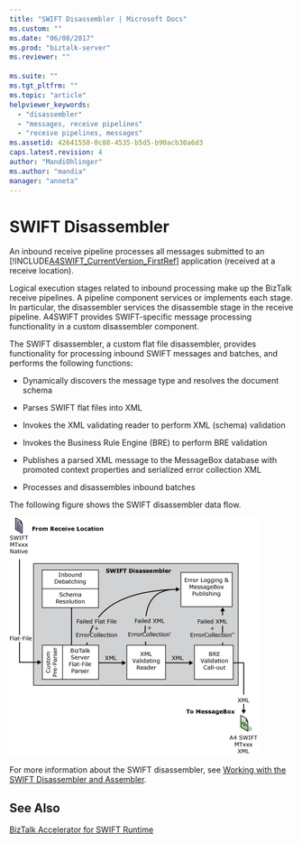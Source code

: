 ```yaml
---
title: "SWIFT Disassembler | Microsoft Docs"
ms.custom: ""
ms.date: "06/08/2017"
ms.prod: "biztalk-server"
ms.reviewer: ""

ms.suite: ""
ms.tgt_pltfrm: ""
ms.topic: "article"
helpviewer_keywords: 
  - "disassembler"
  - "messages, receive pipelines"
  - "receive pipelines, messages"
ms.assetid: 42641550-0c88-4535-b5d5-b90acb30a6d3
caps.latest.revision: 4
author: "MandiOhlinger"
ms.author: "mandia"
manager: "anneta"
---
```

# SWIFT Disassembler
An inbound receive pipeline processes all messages submitted to an [!INCLUDE[A4SWIFT_CurrentVersion_FirstRef](../../includes/a4swift-currentversion-firstref-md.md)] application (received at a receive location).  
  
 Logical execution stages related to inbound processing make up the BizTalk receive pipelines. A pipeline component services or implements each stage. In particular, the disassembler services the disassemble stage in the receive pipeline. A4SWIFT provides SWIFT-specific message processing functionality in a custom disassembler component.  
  
 The SWIFT disassembler, a custom flat file disassembler, provides functionality for processing inbound SWIFT messages and batches, and performs the following functions:  
  
-   Dynamically discovers the message type and resolves the document schema  
  
-   Parses SWIFT flat files into XML  
  
-   Invokes the XML validating reader to perform XML (schema) validation  
  
-   Invokes the Business Rule Engine (BRE) to perform BRE validation  
  
-   Publishes a parsed XML message to the MessageBox database with promoted context properties and serialized error collection XML  
  
-   Processes and disassembles inbound batches  
  
 The following figure shows the SWIFT disassembler data flow.  
  
 ![](../../adapters-and-accelerators/accelerator-swift/media/fsa-intro2.gif "FSA_Intro2")  
  
 For more information about the SWIFT disassembler, see [Working with the SWIFT Disassembler and Assembler](../../adapters-and-accelerators/accelerator-swift/working-with-the-swift-disassembler-and-assembler.md).  
  
## See Also  
 [BizTalk Accelerator for SWIFT Runtime](../../adapters-and-accelerators/accelerator-swift/biztalk-accelerator-for-swift-runtime.md)